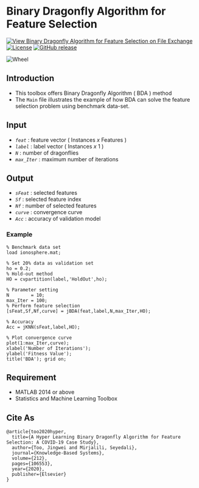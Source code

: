 # Binary Dragonfly Algorithm for Feature Selection

[![View Binary Dragonfly Algorithm for Feature Selection on File Exchange](https://www.mathworks.com/matlabcentral/images/matlab-file-exchange.svg)](https://www.mathworks.com/matlabcentral/fileexchange/81578-binary-dragonfly-algorithm-for-feature-selection)
[![License](https://img.shields.io/badge/license-BSD_3-yellow.svg)](https://github.com/JingweiToo/Binary-Dragonfly-Algorithm-for-Feature-Selection/blob/main/LICENSE)
[![GitHub release](https://img.shields.io/badge/release-1.1-green.svg)](https://github.com/JingweiToo/Binary-Dragonfly-Algorithm-for-Feature-Selection)

![Wheel](https://www.mathworks.com/matlabcentral/mlc-downloads/downloads/2e802d69-43b0-49cd-8121-792c643de940/74bfd0a2-6577-477c-a419-bb920010a910/images/1603353704.JPG)

## Introduction
* This toolbox offers Binary Dragonfly Algorithm ( BDA ) method
* The `Main` file illustrates the example of how BDA can solve the feature selection problem using benchmark data-set.


## Input
* *`feat`*     : feature vector ( Instances *x* Features )
* *`label`*    : label vector ( Instances *x* 1 )
* *`N`*        : number of dragonflies
* *`max_Iter`* : maximum number of iterations


## Output
* *`sFeat`*    : selected features
* *`Sf`*       : selected feature index
* *`Nf`*       : number of selected features
* *`curve`*    : convergence curve
* *`Acc`*      : accuracy of validation model


### Example
```code
% Benchmark data set 
load ionosphere.mat; 

% Set 20% data as validation set
ho = 0.2; 
% Hold-out method
HO = cvpartition(label,'HoldOut',ho);

% Parameter setting
N        = 10; 
max_Iter = 100; 
% Perform feature selection 
[sFeat,Sf,Nf,curve] = jBDA(feat,label,N,max_Iter,HO);

% Accuracy 
Acc = jKNN(sFeat,label,HO);

% Plot convergence curve
plot(1:max_Iter,curve);
xlabel('Number of Iterations');
ylabel('Fitness Value'); 
title('BDA'); grid on;
```


## Requirement
* MATLAB 2014 or above
* Statistics and Machine Learning Toolbox


## Cite As
```code
@article{too2020hyper,
  title={A Hyper Learning Binary Dragonfly Algorithm for Feature Selection: A COVID-19 Case Study},
  author={Too, Jingwei and Mirjalili, Seyedali},
  journal={Knowledge-Based Systems},
  volume={212},
  pages={106553},
  year={2020},
  publisher={Elsevier}
}
```
